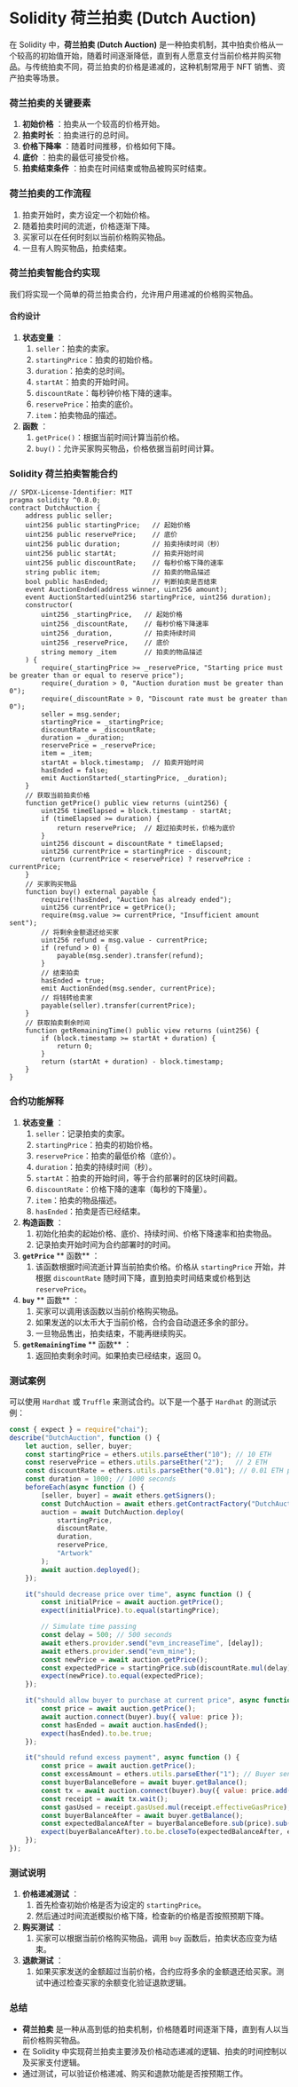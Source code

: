 # Solidity 荷兰拍卖 (Dutch Auction)

在 Solidity 中，**荷兰拍卖 (Dutch Auction)** 是一种拍卖机制，其中拍卖价格从一个较高的初始值开始，随着时间逐渐降低，直到有人愿意支付当前价格并购买物品。与传统拍卖不同，荷兰拍卖的价格是递减的，这种机制常用于 NFT 销售、资产拍卖等场景。

### 荷兰拍卖的关键要素

1. **初始价格** ：拍卖从一个较高的价格开始。
2. **拍卖时长** ：拍卖进行的总时间。
3. **价格下降率** ：随着时间推移，价格如何下降。
4. **底价** ：拍卖的最低可接受价格。
5. **拍卖结束条件** ：拍卖在时间结束或物品被购买时结束。

### 荷兰拍卖的工作流程

1. 拍卖开始时，卖方设定一个初始价格。
2. 随着拍卖时间的流逝，价格逐渐下降。
3. 买家可以在任何时刻以当前价格购买物品。
4. 一旦有人购买物品，拍卖结束。

### 荷兰拍卖智能合约实现

我们将实现一个简单的荷兰拍卖合约，允许用户用递减的价格购买物品。

#### 合约设计

1. **状态变量** ：
   1. `seller`：拍卖的卖家。
   2. `startingPrice`：拍卖的初始价格。
   3. `duration`：拍卖的总时间。
   4. `startAt`：拍卖的开始时间。
   5. `discountRate`：每秒钟价格下降的速率。
   6. `reservePrice`：拍卖的底价。
   7. `item`：拍卖物品的描述。
2. **函数** ：
   1. `getPrice()`：根据当前时间计算当前价格。
   2. `buy()`：允许买家购买物品，价格依据当前时间计算。

### Solidity 荷兰拍卖智能合约

```Solidity
// SPDX-License-Identifier: MIT
pragma solidity ^0.8.0;
contract DutchAuction {
    address public seller;
    uint256 public startingPrice;   // 起始价格
    uint256 public reservePrice;    // 底价
    uint256 public duration;        // 拍卖持续时间（秒）
    uint256 public startAt;         // 拍卖开始时间
    uint256 public discountRate;    // 每秒价格下降的速率
    string public item;             // 拍卖的物品描述
    bool public hasEnded;           // 判断拍卖是否结束
    event AuctionEnded(address winner, uint256 amount);
    event AuctionStarted(uint256 startingPrice, uint256 duration);
    constructor(
        uint256 _startingPrice,   // 起始价格
        uint256 _discountRate,    // 每秒价格下降速率
        uint256 _duration,        // 拍卖持续时间
        uint256 _reservePrice,    // 底价
        string memory _item       // 拍卖的物品描述
    ) {
        require(_startingPrice >= _reservePrice, "Starting price must be greater than or equal to reserve price");
        require(_duration > 0, "Auction duration must be greater than 0");
        require(_discountRate > 0, "Discount rate must be greater than 0");
        seller = msg.sender;
        startingPrice = _startingPrice;
        discountRate = _discountRate;
        duration = _duration;
        reservePrice = _reservePrice;
        item = _item;
        startAt = block.timestamp;  // 拍卖开始时间
        hasEnded = false;
        emit AuctionStarted(_startingPrice, _duration);
    }
    // 获取当前拍卖价格
    function getPrice() public view returns (uint256) {
        uint256 timeElapsed = block.timestamp - startAt;
        if (timeElapsed >= duration) {
            return reservePrice;  // 超过拍卖时长，价格为底价
        }
        uint256 discount = discountRate * timeElapsed;
        uint256 currentPrice = startingPrice - discount;
        return (currentPrice < reservePrice) ? reservePrice : currentPrice;
    }
    // 买家购买物品
    function buy() external payable {
        require(!hasEnded, "Auction has already ended");
        uint256 currentPrice = getPrice();
        require(msg.value >= currentPrice, "Insufficient amount sent");
        // 将剩余金额退还给买家
        uint256 refund = msg.value - currentPrice;
        if (refund > 0) {
            payable(msg.sender).transfer(refund);
        }
        // 结束拍卖
        hasEnded = true;
        emit AuctionEnded(msg.sender, currentPrice);
        // 将钱转给卖家
        payable(seller).transfer(currentPrice);
    }
    // 获取拍卖剩余时间
    function getRemainingTime() public view returns (uint256) {
        if (block.timestamp >= startAt + duration) {
            return 0;
        }
        return (startAt + duration) - block.timestamp;
    }
}
```

### 合约功能解释

1. **状态变量** ：
   1. `seller`：记录拍卖的卖家。
   2. `startingPrice`：拍卖的初始价格。
   3. `reservePrice`：拍卖的最低价格（底价）。
   4. `duration`：拍卖的持续时间（秒）。
   5. `startAt`：拍卖的开始时间，等于合约部署时的区块时间戳。
   6. `discountRate`：价格下降的速率（每秒的下降量）。
   7. `item`：拍卖的物品描述。
   8. `hasEnded`：拍卖是否已经结束。
2. **构造函数** ：
   1. 初始化拍卖的起始价格、底价、持续时间、价格下降速率和拍卖物品。
   2. 记录拍卖开始时间为合约部署时的时间。
3. **`getPrice`** ** 函数** ：
   1. 该函数根据时间流逝计算当前拍卖价格。价格从 `startingPrice` 开始，并根据 `discountRate` 随时间下降，直到拍卖时间结束或价格到达 `reservePrice`。
4. **`buy`** ** 函数** ：
   1. 买家可以调用该函数以当前价格购买物品。
   2. 如果发送的以太币大于当前价格，合约会自动退还多余的部分。
   3. 一旦物品售出，拍卖结束，不能再继续购买。
5. **`getRemainingTime`** ** 函数** ：
   1. 返回拍卖剩余时间。如果拍卖已经结束，返回 0。

### 测试案例

可以使用 `Hardhat` 或 `Truffle` 来测试合约。以下是一个基于 `Hardhat` 的测试示例：

```JavaScript
const { expect } = require("chai");
describe("DutchAuction", function () {
    let auction, seller, buyer;
    const startingPrice = ethers.utils.parseEther("10"); // 10 ETH
    const reservePrice = ethers.utils.parseEther("2");   // 2 ETH
    const discountRate = ethers.utils.parseEther("0.01"); // 0.01 ETH per second
    const duration = 1000; // 1000 seconds
    beforeEach(async function () {
        [seller, buyer] = await ethers.getSigners();
        const DutchAuction = await ethers.getContractFactory("DutchAuction", seller);
        auction = await DutchAuction.deploy(
            startingPrice,
            discountRate,
            duration,
            reservePrice,
            "Artwork"
        );
        await auction.deployed();
    });

    it("should decrease price over time", async function () {
        const initialPrice = await auction.getPrice();
        expect(initialPrice).to.equal(startingPrice);

        // Simulate time passing
        const delay = 500; // 500 seconds
        await ethers.provider.send("evm_increaseTime", [delay]);
        await ethers.provider.send("evm_mine");
        const newPrice = await auction.getPrice();
        const expectedPrice = startingPrice.sub(discountRate.mul(delay));
        expect(newPrice).to.equal(expectedPrice);
    });

    it("should allow buyer to purchase at current price", async function () {
        const price = await auction.getPrice();
        await auction.connect(buyer).buy({ value: price });
        const hasEnded = await auction.hasEnded();
        expect(hasEnded).to.be.true;
    });

    it("should refund excess payment", async function () {
        const price = await auction.getPrice();
        const excessAmount = ethers.utils.parseEther("1"); // Buyer sends 1 ETH more than needed
        const buyerBalanceBefore = await buyer.getBalance();
        const tx = await auction.connect(buyer).buy({ value: price.add(excessAmount) });
        const receipt = await tx.wait();
        const gasUsed = receipt.gasUsed.mul(receipt.effectiveGasPrice);
        const buyerBalanceAfter = await buyer.getBalance();
        const expectedBalanceAfter = buyerBalanceBefore.sub(price).sub(gasUsed);
        expect(buyerBalanceAfter).to.be.closeTo(expectedBalanceAfter, ethers.utils.parseEther("0.01")); // Allow some precision difference
    });
});
```

### 测试说明

1. **价格递减测试** ：
   1. 首先检查初始价格是否为设定的 `startingPrice`。
   2. 然后通过时间流逝模拟价格下降，检查新的价格是否按照预期下降。
2. **购买测试** ：
   1. 买家可以根据当前价格购买物品，调用 `buy` 函数后，拍卖状态应变为结束。
3. **退款测试** ：
   1. 如果买家发送的金额超过当前价格，合约应将多余的金额退还给买家。测试中通过检查买家的余额变化验证退款逻辑。

### 总结

* **荷兰拍卖** 是一种从高到低的拍卖机制，价格随着时间逐渐下降，直到有人以当前价格购买物品。
* 在 Solidity 中实现荷兰拍卖主要涉及价格动态递减的逻辑、拍卖的时间控制以及买家支付逻辑。
* 通过测试，可以验证价格递减、购买和退款功能是否按预期工作。
